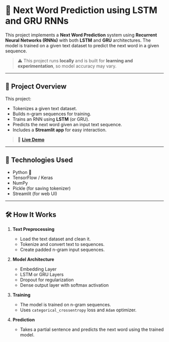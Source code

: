 # 🧠 Next Word Prediction using LSTM and GRU RNNs

This project implements a **Next Word Prediction** system using **Recurrent Neural Networks (RNNs)** with both **LSTM** and **GRU** architectures. The model is trained on a given text dataset to predict the next word in a given sequence.

> ⚠️ This project runs **locally** and is built for **learning and experimentation**, so model accuracy may vary.

---

## 🚀 Project Overview

This project:
- Tokenizes a given text dataset.
- Builds n-gram sequences for training.
- Trains an RNN using **LSTM** (or GRU).
- Predicts the next word given an input text sequence.
- Includes a **Streamlit app** for easy interaction.

> 🔗 **[Live Demo](https://predict-next-word-lstm.streamlit.app/)**

---

## 🧰 Technologies Used

- Python 🐍
- TensorFlow / Keras
- NumPy
- Pickle (for saving tokenizer)
- Streamlit (for web UI)

---

## 🛠️ How It Works

1. **Text Preprocessing**
    - Load the text dataset and clean it.
    - Tokenize and convert text to sequences.
    - Create padded n-gram input sequences.

2. **Model Architecture**
    - Embedding Layer
    - LSTM or GRU Layers
    - Dropout for regularization
    - Dense output layer with softmax activation

3. **Training**
    - The model is trained on n-gram sequences.
    - Uses `categorical_crossentropy` loss and `Adam` optimizer.

4. **Prediction**
    - Takes a partial sentence and predicts the next word using the trained model.
